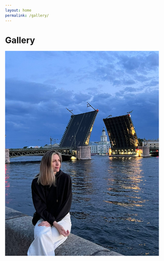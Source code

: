 ```yaml
---
layout: home
permalink: /gallery/
---
```


# Gallery

<img src="assets/img/IMG-20230622-WA0009.jpg">